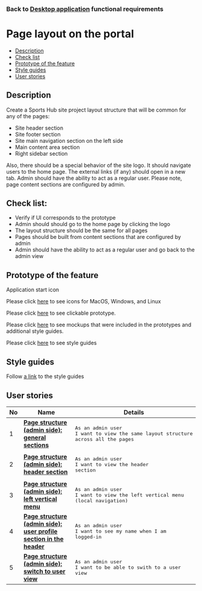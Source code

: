 ### Back to [Desktop application](/sports_hub_portal/desktop_application_features/desktop_application_features_list/) functional requirements

# Page layout on the portal

- [Description](#description)
- [Check list](#check-list)
- [Prototype of the feature](#prototype-of-the-feature)
- [Style guides](#style-guides)
- [User stories](#user-stories)

## Description

Create a Sports Hub site project layout structure that will be common for any of the pages:
  - Site header section
  - Site footer section
  - Site main navigation section on the left side
  - Main content area section
  - Right sidebar section

Also, there should be a special behavior of the site logo. It should navigate users to the home page. The external links (if any) should open in a new tab. Admin should have the ability to act as a regular user.
Please note, page content sections are configured by admin.

## Check list:

  - Verify if UI corresponds to the prototype
  - Admin should should go to the home page by clicking the logo
  - The layout structure should be the same for all pages
  - Pages should be built from content sections that are configured by admin
  - Admin should have the ability to act as a regular user and go back to the admin view

## Prototype of the feature

Application start icon

Please click [here](https://www.figma.com/file/Af10pm4LKvLpBUDvenPAWZ/Start-icon?node-id=0%3A1) to see icons for MacOS, Windows, and Linux

Please click [here](https://www.figma.com/proto/JVDTph8VY9Ye7kz8BTDxhJ/%231---Sports-Hub-General-Prototype?page-id=0%3A1073&node-id=0%3A1586&viewport=266%2C48%2C0.02&scaling=min-zoom&starting-point-node-id=0%3A1586) to see clickable prototype.

Please click [here](https://www.figma.com/file/JVDTph8VY9Ye7kz8BTDxhJ/%231---Sports-Hub-General-Prototype?node-id=0%3A1073) to see mockups that were included in the prototypes and additional style guides.

Please click [here](https://www.figma.com/proto/0zkkf5WC77OSpvyD6YXpFE/Style-guides?page-id=0%3A1&node-id=54%3A6358&viewport=266%2C48%2C0.54&scaling=min-zoom&starting-point-node-id=19%3A5368) to see style guides

## Style guides

Follow [a link](https://www.figma.com/proto/0zkkf5WC77OSpvyD6YXpFE/Style-guides?page-id=0%3A1&node-id=19%3A5368&viewport=266%2C48%2C0.54&scaling=min-zoom&starting-point-node-id=19%3A5368) to the style guides

## User stories

No           |      Name     |   Details
------------ | ------------- | -------------
1 |[**Page structure (admin side): general sections**](/sports_hub_portal/desktop_application_features/project_layout/user_stories/admin_side_general_page_structure)|<pre>As an admin user<br>I want to view the same layout structure across all the pages</pre>
2 |[**Page structure (admin side): header section**](/sports_hub_portal/desktop_application_features/project_layout/user_stories/admin_side_page_structure_header)|<pre>As an admin user<br>I want to view the header section</pre>
3 |[**Page structure (admin side): left vertical menu**](/sports_hub_portal/desktop_application_features/project_layout/user_stories/admin_side_left_vertical_menu)|<pre>As an admin user<br>I want to view the left vertical menu (local navigation)</pre>
4 |[**Page structure (admin side): user profile section in the header**](/sports_hub_portal/desktop_application_features/project_layout/user_stories/admin_side_user_profile_header_section)|<pre>As an admin user<br>I want to see my name when I am logged-in</pre>
5 |[**Page structure (admin side): switch to user view**](/sports_hub_portal/desktop_application_features/project_layout/user_stories/admin_side_switch_to_user_view)|<pre>As an admin user<br>I want to be able to swith to a user view</pre>
